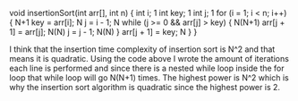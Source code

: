 void insertionSort(int arr[], int n)
{
    int i;                                      1
    int key;                                    1
    int j;                                      1
    for (i = 1; i < n; i++) {                   N+1
        key = arr[i];                           N
        j = i - 1;                              N
        while (j >= 0 && arr[j] > key) {        N(N+1)
            arr[j + 1] = arr[j];                N(N)
            j = j - 1;                          N(N)
        }
        arr[j + 1] = key;                      N
    }
}

I think that the insertion time complexity of insertion sort is N^2 and that means it is quadratic. Using the code above I wrote the amount of iterations each line is performed and since there is a nested while loop inside the for loop that while loop will go N(N+1) times. The highest power is N^2 which is why the insertion sort algorithm is quadratic since the highest power is 2.
